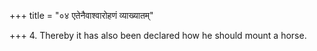 +++
title = "०४ एतेनैवाश्वारोहणं व्याख्यातम्"

+++
4. Thereby it has also been declared how he should mount a horse.
